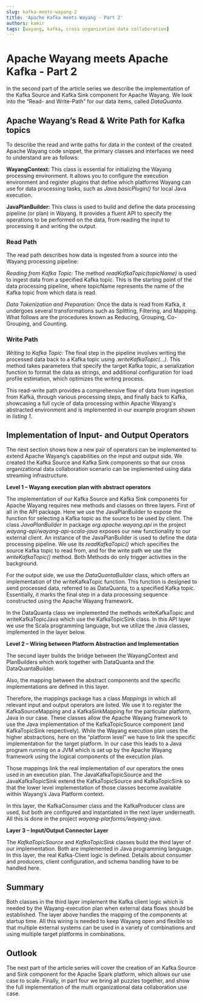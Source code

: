 ```yaml
---
slug: kafka-meets-wayang-2
title: 'Apache Kafka meets Wayang - Part 2'
authors: kamir
tags: [wayang, kafka, cross organization data collaboration]
---
```


# Apache Wayang meets Apache Kafka - Part 2

In the second part of the article series we describe the implementation of the Kafka Source and Kafka Sink component for Apache Wayang.
We look into the “Read- and Write-Path” for our data items, called _DataQuanta_.

## Apache Wayang’s Read & Write Path for Kafka topics

To describe the read and write paths for data in the context of the created Apache Wayang code snippet, the primary classes and interfaces we need to understand are as follows:

**WayangContext:** This class is essential for initializing the Wayang processing environment.
It allows you to configure the execution environment and register plugins that define which platforms Wayang can use for data processing tasks, such as _Java.basicPlugin()_ for local Java execution.

**JavaPlanBuilder:** This class is used to build and define the data processing pipeline (or plan) in Wayang.
It provides a fluent API to specify the operations to be performed on the data, from reading the input to processing it and writing the output.

### Read Path
The read path describes how data is ingested from a source into the Wayang processing pipeline:

_Reading from Kafka Topic:_ The method _readKafkaTopic(topicName)_ is used to ingest data from a specified Kafka topic.
This is the starting point of the data processing pipeline, where topicName represents the name of the Kafka topic from which data is read.

_Data Tokenization and Preparation:_ Once the data is read from Kafka, it undergoes several transformations such as Splitting, Filtering, and Mapping.
What follows are the procedures known as Reducing, Grouping, Co-Grouping, and Counting.

### Write Path
_Writing to Kafka Topic:_ The final step in the pipeline involves writing the processed data back to a Kafka topic using _.writeKafkaTopic(...)_.
This method takes parameters that specify the target Kafka topic, a serialization function to format the data as strings, and additional configuration for load profile estimation, which optimizes the writing process.

This read-write path provides a comprehensive flow of data from ingestion from Kafka, through various processing steps, and finally back to Kafka, showcasing a full cycle of data processing within Apache Wayang's abstracted environment and is implemented in our example program shown in *listing 1*.

## Implementation of Input- and Output Operators
The next section shows how a new pair of operators can be implemented to extend Apache Wayang’s capabilities on the input and output side.
We created the Kafka Source and Kafka Sink components so that our cross organizational data collaboration scenario can be implemented using data streaming infrastructure.

**Level 1 – Wayang execution plan with abstract operators**

The implementation of our Kafka Source and Kafka Sink components for Apache Wayang requires new methods and classes on three layers.
First of all in the API package.
Here we use the JavaPlanBuilder to expose the function for selecting a Kafka topic as the source to be used by client.
The class _JavaPlanBuilder_ in package _org.apache.wayang.api_ in the project *wayang-api/wayang-api-scala-java* exposes our new functionality to our external client.
An instance of the JavaPlanBuilder is used to define the data processing pipeline.
We use its _readKafkaTopic()_ which specifies the source Kafka topic to read from, and for the write path we use the _writeKafkaTopic()_ method.
Both Methods do only trigger activities in the background.

For the output side, we use the _DataQuantaBuilder_ class, which offers an implementation of the writeKafkaTopic function.
This function is designed to send processed data, referred to as DataQuanta, to a specified Kafka topic.
Essentially, it marks the final step in a data processing sequence constructed using the Apache Wayang framework.

In the DataQuanta class we implemented the methods writeKafkaTopic and writeKafkaTopicJava which use the KafkaTopicSink class.
In this API layer we use the Scala programming language, but we utilize the Java classes, implemented in the layer below.

**Level 2 – Wiring between Platform Abstraction and Implementation**

The second layer builds the bridge between the WayangContext and PlanBuilders which work together with DataQuanta and the DataQuantaBuilder.

Also, the mapping between the abstract components and the specific implementations are defined in this layer.

Therefore, the mappings package has a class _Mappings_ in which all relevant input and output operators are listed.
We use it to register the KafkaSourceMapping and a KafkaSinkMapping for the particular platform, Java in our case.
These classes allow the Apache Wayang framework to use the Java implementation of the KafkaTopicSource component (and KafkaTopicSink respectively).
While the Wayang execution plan uses the higher abstractions, here on the “platform level” we have to link the specific implementation for the target platform.
In our case this leads to a Java program running on a JVM which is set up by the Apache Wayang framework using the logical components of the execution plan.

Those mappings link the real implementation of our operators the ones used in an execution plan.
The JavaKafkaTopicSource and the JavaKafkaTopicSink extend the KafkaTopicSource and KafkaTopicSink so that the lower level implementation of those classes become available within Wayang’s Java Platform context.

In this layer, the KafkaConsumer class and the KafkaProducer class are used, but both are configured and instantiated in the next layer underneath.
All this is done in the project *wayang-plarforms/wayang-java*.

**Layer 3 – Input/Output Connector Layer**

The _KafkaTopicSource_ and _KafkaTopicSink_ classes build the third layer of our implementation.
Both are implemented in Java programming language.
In this layer, the real Kafka-Client logic is defined.
Details about consumer and producers, client configuration, and schema handling have to be handled here.

## Summary
Both classes in the third layer implement the Kafka client logic which is needed by the Wayang-execution plan when external data flows should be established.
The layer above handles the mapping of the components at startup time.
All this wiring is needed to keep Wayang open and flexible so that multiple external systems can be used in a variety of combinations and using multiple target platforms in combinations.

## Outlook
The next part of the article series will cover the creation of an Kafka Source and Sink component for the Apache Spark platform, which allows our use case to scale.
Finally, in part four we bring all puzzles together, and show the full implementation of the multi organizational data collaboration use case.




